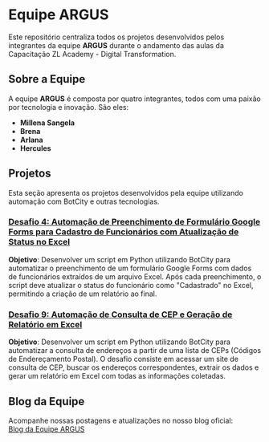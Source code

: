# Equipe ARGUS

Este repositório centraliza todos os projetos desenvolvidos pelos integrantes da equipe **ARGUS** durante o andamento das aulas da Capacitação ZL Academy - Digital Transformation.

## Sobre a Equipe

A equipe **ARGUS** é composta por quatro integrantes, todos com uma paixão por tecnologia e inovação. São eles:

- **Millena Sangela**
- **Brena**
- **Arlana**
- **Hercules**

## Projetos

Esta seção apresenta os projetos desenvolvidos pela equipe utilizando automação com BotCity e outras tecnologias.

### [Desafio 4: Automação de Preenchimento de Formulário Google Forms para Cadastro de Funcionários com Atualização de Status no Excel](https://github.com/zl-academy/ARGUS/tree/main/AutoRegister)
**Objetivo**: Desenvolver um script em Python utilizando BotCity para automatizar o preenchimento de um formulário Google Forms com dados de funcionários extraídos de um arquivo Excel. Após cada preenchimento, o script deve atualizar o status do funcionário como "Cadastrado" no Excel, permitindo a criação de um relatório ao final.

### [Desafio 9: Automação de Consulta de CEP e Geração de Relatório em Excel](https://github.com/zl-academy/ARGUS/tree/main/Bot_BuscaCEP)
**Objetivo**: Desenvolver um script em Python utilizando BotCity para automatizar a consulta de endereços a partir de uma lista de CEPs (Códigos de Endereçamento Postal). O desafio consiste em acessar um site de consulta de CEP, buscar os endereços correspondentes, extrair os dados e gerar um relatório em Excel com todas as informações coletadas.

## Blog da Equipe

Acompanhe nossas postagens e atualizações no nosso blog oficial:  
[Blog da Equipe ARGUS](https://a-r-g-u-s0.webnode.page/)
